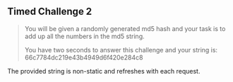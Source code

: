 Timed Challenge 2
-----------------

> You will be given a randomly generated md5 hash and your task is to add up
> all the numbers in the md5 string.
>
> You have two seconds to answer this challenge and your string is:
> 66c7784dc219e43b4949d6f420e284c8

The provided string is non-static and refreshes with each request.
